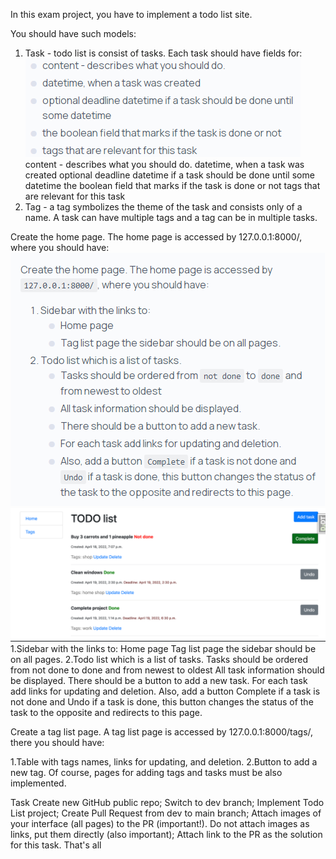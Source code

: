 In this exam project, you have to implement a todo list site.

You should have such models:

1. Task - todo list is consist of tasks. Each task should have fields for:
  ![img.png](img.png)content - describes what you should do.
  datetime, when a task was created
  optional deadline datetime if a task should be done until some datetime
  the boolean field that marks if the task is done or not
  tags that are relevant for this task
2. Tag - a tag symbolizes the theme of the task and consists only of a name.
A task can have multiple tags and a tag can be in multiple tasks.

Create the home page. The home page is accessed by 127.0.0.1:8000/, where you should have:
![img_1.png](img_1.png)
![img_2.png](img_2.png)
1.Sidebar with the links to:
  Home page
  Tag list page the sidebar should be on all pages.
2.Todo list which is a list of tasks.
  Tasks should be ordered from not done to done and from newest to oldest
  All task information should be displayed.
  There should be a button to add a new task.
  For each task add links for updating and deletion.
  Also, add a button Complete if a task is not done and Undo if a task is done, this button changes the status of the task to the opposite and redirects to this page.


Create a tag list page. A tag list page is accessed by 127.0.0.1:8000/tags/, there you should have:

1.Table with tags names, links for updating, and deletion.
2.Button to add a new tag.
Of course, pages for adding tags and tasks must be also implemented.
 

Task
Create new GitHub public repo;
Switch to dev branch;
Implement Todo List project;
Create Pull Request from dev to main branch;
Attach images of your interface (all pages) to the PR (important!). Do not attach images as links, put them directly (also important);
Attach link to the PR as the solution for this task.
That's all

